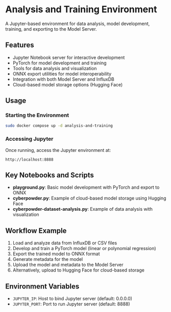 # Analysis and Training Environment

A Jupyter-based environment for data analysis, model development, training, and exporting to the Model Server.

## Features

- Jupyter Notebook server for interactive development
- PyTorch for model development and training
- Tools for data analysis and visualization
- ONNX export utilities for model interoperability
- Integration with both Model Server and InfluxDB
- Cloud-based model storage options (Hugging Face)

## Usage

### Starting the Environment

```bash
sudo docker compose up -d analysis-and-training
```

### Accessing Jupyter

Once running, access the Jupyter environment at:

```
http://localhost:8888
```

## Key Notebooks and Scripts

- **playground.py**: Basic model development with PyTorch and export to ONNX
- **cyberpowder.py**: Example of cloud-based model storage using Hugging Face
- **cyberpowder-dataset-analysis.py**: Example of data analysis with visualization

## Workflow Example

1. Load and analyze data from InfluxDB or CSV files
2. Develop and train a PyTorch model (linear or polynomial regression)
3. Export the trained model to ONNX format
4. Generate metadata for the model
5. Upload the model and metadata to the Model Server
6. Alternatively, upload to Hugging Face for cloud-based storage

## Environment Variables

- `JUPYTER_IP`: Host to bind Jupyter server (default: 0.0.0.0)
- `JUPYTER_PORT`: Port to run Jupyter server (default: 8888)
